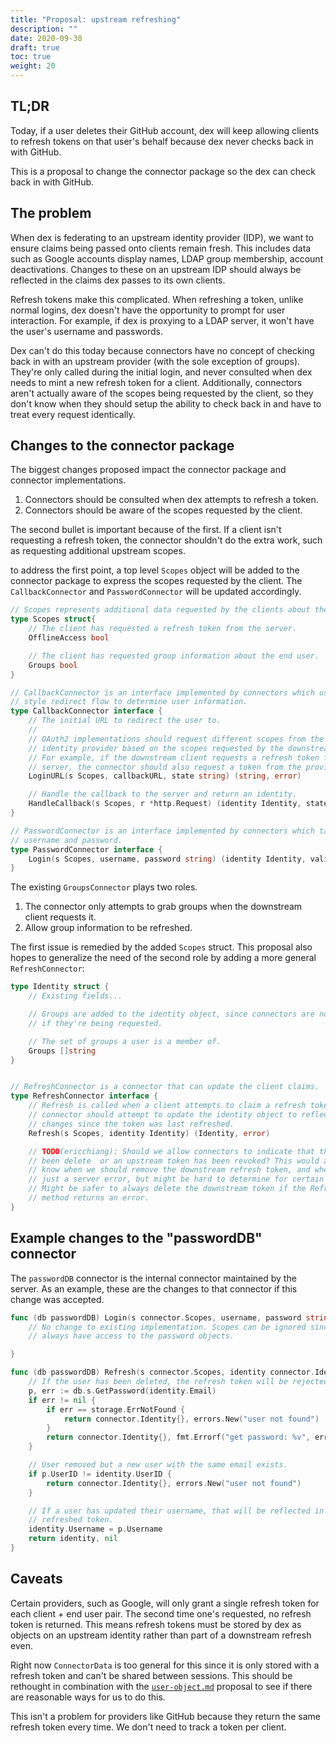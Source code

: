 ```yaml
---
title: "Proposal: upstream refreshing"
description: ""
date: 2020-09-30
draft: true
toc: true
weight: 20
---
```


## TL;DR

Today, if a user deletes their GitHub account, dex will keep allowing clients to
refresh tokens on that user's behalf because dex never checks back in with
GitHub.

This is a proposal to change the connector package so the dex can check back
in with GitHub.

## The problem

When dex is federating to an upstream identity provider (IDP), we want to ensure
claims being passed onto clients remain fresh. This includes data such as Google
accounts display names, LDAP group membership, account deactivations. Changes to
these on an upstream IDP should always be reflected in the claims dex passes to
its own clients.

Refresh tokens make this complicated. When refreshing a token, unlike normal
logins, dex doesn't have the opportunity to prompt for user interaction. For
example, if dex is proxying to a LDAP server, it won't have the user's username
and passwords.

Dex can't do this today because connectors have no concept of checking back in
with an upstream provider (with the sole exception of groups). They're only 
called during the initial login, and never consulted when dex needs to mint a
new refresh token for a client. Additionally, connectors aren't actually aware
of the scopes being requested by the client, so they don't know when they should
setup the ability to check back in and have to treat every request identically.

## Changes to the connector package

The biggest changes proposed impact the connector package and connector
implementations.

1. Connectors should be consulted when dex attempts to refresh a token.
2. Connectors should be aware of the scopes requested by the client.

The second bullet is important because of the first. If a client isn't
requesting a refresh token, the connector shouldn't do the extra work, such as
requesting additional upstream scopes.

to address the first point, a top level `Scopes` object will be added to the
connector package to express the scopes requested by the client. The
`CallbackConnector` and `PasswordConnector` will be updated accordingly.

```go
// Scopes represents additional data requested by the clients about the end user.
type Scopes struct{
	// The client has requested a refresh token from the server.
	OfflineAccess bool

	// The client has requested group information about the end user.
	Groups bool
}

// CallbackConnector is an interface implemented by connectors which use an OAuth
// style redirect flow to determine user information.
type CallbackConnector interface {
	// The initial URL to redirect the user to.
	//
	// OAuth2 implementations should request different scopes from the upstream
	// identity provider based on the scopes requested by the downstream client.
	// For example, if the downstream client requests a refresh token from the
	// server, the connector should also request a token from the provider.
	LoginURL(s Scopes, callbackURL, state string) (string, error)

	// Handle the callback to the server and return an identity.
	HandleCallback(s Scopes, r *http.Request) (identity Identity, state string, err error)
}

// PasswordConnector is an interface implemented by connectors which take a
// username and password.
type PasswordConnector interface {
	Login(s Scopes, username, password string) (identity Identity, validPassword bool, err error)
}
```

The existing `GroupsConnector` plays two roles.

1. The connector only attempts to grab groups when the downstream client requests it.
2. Allow group information to be refreshed.

The first issue is remedied by the added `Scopes` struct. This proposal also
hopes to generalize the need of the second role by adding a more general
`RefreshConnector`:

```go
type Identity struct {
	// Existing fields...

	// Groups are added to the identity object, since connectors are now told
	// if they're being requested.

	// The set of groups a user is a member of.
	Groups []string
}


// RefreshConnector is a connector that can update the client claims.
type RefreshConnector interface {
	// Refresh is called when a client attempts to claim a refresh token. The
	// connector should attempt to update the identity object to reflect any
	// changes since the token was last refreshed.
	Refresh(s Scopes, identity Identity) (Identity, error)

	// TODO(ericchiang): Should we allow connectors to indicate that the user has
	// been delete	or an upstream token has been revoked? This would allow us to
	// know when we should remove the downstream refresh token, and when there was
	// just a server error, but might be hard to determine for certain protocols.
	// Might be safer to always delete the downstream token if the Refresh()
	// method returns an error.
}
```

## Example changes to the "passwordDB" connector

The `passwordDB` connector is the internal connector maintained by the server. 
As an example, these are the changes to that connector if this change was
accepted.

```go
func (db passwordDB) Login(s connector.Scopes, username, password string) (connector.Identity, bool, error) {
	// No change to existing implementation. Scopes can be ignored since we'll
	// always have access to the password objects.

}

func (db passwordDB) Refresh(s connector.Scopes, identity connector.Identity) (connector.Identity, error) {
	// If the user has been deleted, the refresh token will be rejected.
	p, err := db.s.GetPassword(identity.Email)
	if err != nil {
		if err == storage.ErrNotFound {
			return connector.Identity{}, errors.New("user not found")
		}
		return connector.Identity{}, fmt.Errorf("get password: %v", err)
	}

	// User removed but a new user with the same email exists.
	if p.UserID != identity.UserID {
		return connector.Identity{}, errors.New("user not found")
	}

	// If a user has updated their username, that will be reflected in the
	// refreshed token.
	identity.Username = p.Username
	return identity, nil
}
```

## Caveats

Certain providers, such as Google, will only grant a single refresh token for each
client + end user pair. The second time one's requested, no refresh token is
returned. This means refresh tokens must be stored by dex as objects on an
upstream identity rather than part of a downstream refresh even.

Right now `ConnectorData` is too general for this since it is only stored with a
refresh token and can't be shared between sessions. This should be rethought in
combination with the [`user-object.md`](./user-object.md) proposal to see if
there are reasonable ways for us to do this.

This isn't a problem for providers like GitHub because they return the same
refresh token every time. We don't need to track a token per client.
